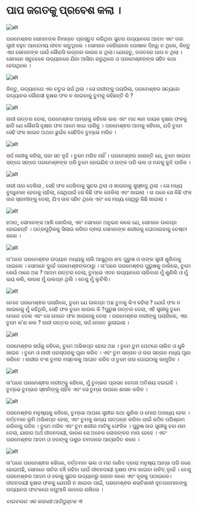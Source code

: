 # ପାପ ଜଗତକୁ ପ୍ରବେଶ କଲା ।

![alt](https://cdn.door43.org/obs/jpg/360px/obs-en-02-01.jpg)

ପରମେଶ୍ଵର ସେମାନଙ୍କ ନିମନ୍ତେ ପ୍ରସ୍ତୁତ କରିଥିବା ସୁନ୍ଦର ଉଦ୍ୟାନରେ ଆଦମ ଏବଂ ତାର ସ୍ତ୍ରୀ ବହୁତ ଆନନ୍ଦମୟ ଜୀବନ କାଟୁଥିଲେ । ସେମାନେ କେହିହେଲେ ପୋଷାକ ପିନ୍ଧି ନ ଥିଲେ, କିନ୍ତୁ ଏହା ସେମାନଙ୍କ ପାଇଁ କୌଣସି ଲଜ୍ବାର କାରଣ ନ ଥିଲା। ଯେହେତୁ, ଜଗତରେ ପାପ ନ ଥିଲା । ସେମାନେ ସବୁବେଳେ ଉଦ୍ୟାନରେ  ଯିବା ଆସିବା କରୁଥିଲେ ଓ ପରମେଶ୍ଵରଙ୍କ ସହିତ କଥା ହେଉଥିଲେ । 

![alt](https://cdn.door43.org/obs/jpg/360px/obs-en-02-02.jpg)

କିନ୍ତୁ, ଉଦ୍ୟାନରେ ଏକ ଚତୁର ସର୍ପ ଥିଲା । ସେ ନାରୀଙ୍କୁ ପଚାରିଲା, ପରମେଶ୍ଵର ସତ୍ୟରେ  ଉଦ୍ୟାନର କୌଣସୀ ବୃକ୍ଷର ଫଳ ନ ଖାଇବାକୁ  ତୁମକୁ କହିଛନ୍ତି କି ? 

![alt](https://cdn.door43.org/obs/jpg/360px/obs-en-02-03.jpg)

ନାରୀ ଉତ୍ତର ଦେଲା, ପରମେଶ୍ଵର ଆମ୍ଭକୁ କହିଲେ ଭଲ ଏବଂ ମନ୍ଦ ଜ୍ଞାନ ଦାୟକ ବୃକ୍ଷର ଫଳକୁ ଛାଡି ଯେ କୌଣସି ବୃକ୍ଷର ଫଳ ଆମେ ଖାଇ ପାରିବୁ । ପରମେଶ୍ଵର ଆମକୁ କହିଲେ, ଯଦି ତୁମେ ସେହି ଫଳ ଖାଇବ ଅଥବା ଛୁଇଁବ ସେହିଦିନ ତୁମ୍ଭେ ମରିବ । 

![alt](https://cdn.door43.org/obs/jpg/360px/obs-en-02-04.jpg)

 ସର୍ପ ନାରୀକୁ  କହିଲା, ତାହା ସତ ନୁହଁ । ତୁମେ ମରିବ ନାହିଁ । ପରମେଶ୍ଵର ଜାଣନ୍ତି ଯେ, ତୁମେ ଖାଇବା ସଙ୍ଗେ ସଙ୍ଗେ ପରମେଶ୍ଵଙ୍କ ପରି ତୁମେ ହୋଇଯିବ ଓ ତାଙ୍କ ପରି ଭଲ ଓ ମନ୍ଦକୁ ବୁଝି ପାରିବ । 

![alt](https://cdn.door43.org/obs/jpg/360px/obs-en-02-05.jpg)

ନାରୀ ତାହା ଦେଖିଲା , ସେହି ଫଳ ଦେଖିବାକୁ ସୁନ୍ଦର ଥିଲା ଓ ଖାଇବାକୁ ସୁସ୍ଵାଦୁ ଥିଲା । ସେ ମଧ୍ୟ ବୁଦ୍ଧିମାନ ହେବାକୁ ଚାହିଲା, ସେଥିପାଇଁ ସେ କିଛି ଫଳ ତୋଳିଲା ଏବଂ ଖାଇଲା । ତା ପରେ ସେ କିଛି ଫଳ ତାର ସ୍ବାମୀଙ୍କୁ ଦେଲା, ଯିଏ ତାର ସହିତ ଥିଲେ ଏବଂ ସେ ମଧ୍ୟ ସେଥିରୁ କିଛି ଖାଇଲା । 

![alt](https://cdn.door43.org/obs/jpg/360px/obs-en-02-06.jpg)

ହଠାତ୍, ସେମାନଙ୍କ ଆଖି ଖୋଲିଲା, ଏବଂ ସେମାନେ ଅନୁଭବ କଲେ ଯେ, ସେମାନେ ଉଲଗ୍ନ ହୋଇଛନ୍ତି । ପତ୍ରଗୁଡ଼ିକକୁ ସିଲାଇ କରିବା ଦ୍ଵାରା ସେମାନଙ୍କ ଶରୀରକୁ ଘୋଡାଇବାକୁ ଚେଷ୍ଟା କଲେ । 

![alt](https://cdn.door43.org/obs/jpg/360px/obs-en-02-07.jpg)

ତା’ପରେ ପରମେଶ୍ଵର ଉଦ୍ୟାନ ମଧ୍ୟକୁ ଚାଲି ଆସୁଥିବା ଶବ୍ଦ ପୁରୁଷ ଓ ତାଙ୍କ ସ୍ତ୍ରୀ ଶୁଣିବାକୁ ପାଇଲେ । ସେମାନେ ଦୁହେଁ ପରମେଶ୍ଵଙ୍କଠାରୁ । ତା’ପରେ ପରମେଶ୍ଵର ପୁରୁଷକୁ ଡାକିଲେ, ତୁମେ କେଉଁ ଠାରେ ଅଛ ?  ଆଦମ ଉତ୍ତର ଦେଲା, ତୁମ୍ଭେ ଏଦନ ଉଦ୍ୟାନରେ ଚାଲିବାର ମୁଁ ଶୁଣିଲି ଓ ମୁଁ ଭୟ କଲି, କାରଣ ମୁଁ ଉଲଗ୍ନ ଥିଲି । ତେଣୁ ମୁଁ ଲୁଚିଲି।

![alt](https://cdn.door43.org/obs/jpg/360px/obs-en-02-08.jpg)

ତେବେ ପରମେଶ୍ଵର ପଚାରିଲେ, ତୁମେ ଯେ ଉଲଗ୍ନ ଅଛ ତୁମକୁ କିଏ କହିଲା ? ଯେଉଁ ଫଳ ନ ଖାଇବାକୁ ମୁଁ  କହିଥିଲି, ସେହି ଫଳ ତୁମେ ଖାଇଲ କି ?ପୁରୁଷ ଉତ୍ତର ଦେଲା, ଏହି ସ୍ତ୍ରୀକୁ ତୁମେ ମୋତେ ଦେଲ ଏବଂ ସେ ମୋତେ ଫଳ ଖାଇବାକୁ ଦେଲା । ପରମେଶ୍ଵର ନାରୀଙ୍କୁ ପଚାରିଲେ, ଏହା ତୁମେ କ’ଣ କଲ ? ନାରୀ ଉତ୍ତର ଦେଲା, ସର୍ପ ମୋତେ ଭୁଲାଇଲା । 

![alt](https://cdn.door43.org/obs/jpg/360px/obs-en-02-09.jpg)

ପରମେଶ୍ଵର ସର୍ପକୁ କହିଲେ, ତୁମେ ଅଭିଶପ୍ତ ହୋଇ ଅଛ । ତୁମେ ତୁମ ପେଟରେ ଚାଲିବ ଓ ଧୁଳି ଖାଇବ । ତୁମେ ଓ ନାରୀ ପରସ୍ପରକୁ ଘୃଣା କରିବ । ଏବଂ ତୁମ ସନ୍ତାନ ଓ ତାର ସନ୍ତାନ ମଧ୍ୟ ଘୃଣା କରିବେ । ନାରୀର ବଂଶ ତୁମର ମସ୍ତକକୁ ଆଘାତ କରିବ ଓ ତୁମେ ତାର ଗୋଇଠାକୁ କାମୁଡିବ । 

![alt](https://cdn.door43.org/obs/jpg/360px/obs-en-02-10.jpg)

ତା’ପରେ ପରମେଶ୍ଵର ନାରୀଙ୍କୁ କହିଲେ, ମୁଁ ତୁମ୍ଭର ପ୍ରସବ ବେଦନା ଅତିଶୟ ବଢାଇବି । ତୁମ୍ଭେ ତୁମ୍ଭର ସ୍ଵାମିଙ୍କୁ ଚାହିଁବ ଏବଂ ସେ ତୁମ୍ଭ ଉପରେ ଶାସନ କରିବ । 

![alt](https://cdn.door43.org/obs/jpg/360px/obs-en-02-11.jpg)

ପରମେଶ୍ଵର ମନୁଷ୍ୟକୁ କହିଲେ, ତୁମ୍ଭେ ଆପଣା ସ୍ତ୍ରୀର କଥା ଶୁଣିଲ ଓ ମୋର ଅବାଧ୍ୟ ହେଲ । ବର୍ତ୍ତମାନ ଭୂମି ଅଭିଶପ୍ତ ହେଲା, ଏବଂ ତୁମକୁ ଖାଦ୍ୟ ଉତ୍ପନ୍ନ କରିବା ପାଇଁ କଠିନ ପରିଶ୍ରମ କରିବାକୁ ପଡିବ । ତୁମେ ମରିବ ଏବଂ ତୁମ ଶରୀର ମାଟିକୁ ଫେରିବ । ପୁରୁଷ ତାର ସ୍ତ୍ରୀକୁ ହବା ନାମ ଦେଲା, ଯାହାର ଅର୍ଥ ଜୀବନଦାୟୀ, କାରଣ ସେ ଅନେକ ଲୋକଙ୍କର ମାତା ହେବେ । ଏବଂ ପରମେଶ୍ଵର ଆଦମ ଓ ହବାଙ୍କୁ ପଶୁର ଚମଡାରେ ଆଚ୍ଛାଦିତ କଲେ । 

![alt](https://cdn.door43.org/obs/jpg/360px/obs-en-02-12.jpg)

ତା’ପରେ ପରମେଶ୍ଵର କହିଲେ,  ବର୍ତ୍ତମାନ ଭଲ ଓ ମନ୍ଦ ଜାଣିବ ଦ୍ବାରା ମନୁଷ୍ୟ ଆମ୍ଭ ପରି ଜଣେ ହୋଇଅଛି, ସେମାନେ ସର୍ବଦା ବଞ୍ଚି ରହିବା ପାଇଁ  ଜୀବନଦାୟୀ ବୃକ୍ଷର ଫଳ ଖାଇବା ଉଚିତ୍ ନୁହେଁ । ତେଣୁ ପରମେଶ୍ଵର ଆଦମ ଓ ହବାକୁ  ସୁନ୍ଦର ଉଦ୍ୟାନରୁ ବାହାର କଲେ ଏବଂ ଦୂରକୁ ପଠାଇଲେ। ଜୀବନଦାୟୀ ବୃକ୍ଷର ଫଳକୁ ଯେପରି ନ ଖାଇବା ପାଇଁ, ପରମେଶ୍ଵର ଶକ୍ତିଶାଳୀ ଦୂତଗଣମାନଙ୍କୁ ଉଦ୍ୟାନର ଫାଟକରେ ଜଗୁଆଳି ଭାବରେ ରଖିଲେ । 

_ବାଇବଲର ଏକ କାହାଣୀ:ଆଦିପୁସ୍ତକ ୩_